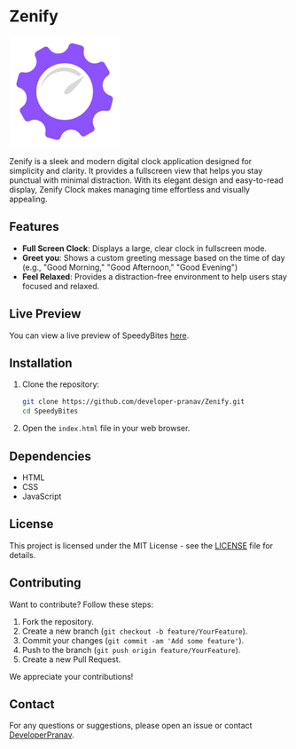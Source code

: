 # Zenify

<img src="assets/logo.png" alt="Zenfiy Logo" width="200">

Zenify is a sleek and modern digital clock application designed for simplicity and clarity. It provides a fullscreen view that helps you stay punctual with minimal distraction. With its elegant design and easy-to-read display, Zenify Clock makes managing time effortless and visually appealing.

## Features

- **Full Screen Clock**:  Displays a large, clear clock in fullscreen mode.
- **Greet you**: Shows a custom greeting message based on the time of day (e.g., "Good Morning," "Good Afternoon," "Good Evening")
- **Feel Relaxed**: Provides a distraction-free environment to help users stay focused and relaxed.


## Live Preview

You can view a live preview of SpeedyBites [here](https://developer-pranav.github.io/Zenify/index.html).

## Installation

1. Clone the repository:
    ```bash
    git clone https://github.com/developer-pranav/Zenify.git
    cd SpeedyBites
    ```

2. Open the `index.html` file in your web browser.


## Dependencies

- HTML
- CSS
- JavaScript

## License

This project is licensed under the MIT License - see the [LICENSE](LICENSE.txt) file for details.

## Contributing

Want to contribute? Follow these steps:

1. Fork the repository.
2. Create a new branch (`git checkout -b feature/YourFeature`).
3. Commit your changes (`git commit -am 'Add some feature'`).
4. Push to the branch (`git push origin feature/YourFeature`).
5. Create a new Pull Request.

We appreciate your contributions!

## Contact

For any questions or suggestions, please open an issue or contact [DeveloperPranav](mailto:developer.pranav3306@gmail.com).
